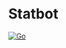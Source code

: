 # Statbot
[![Go](https://github.com/SinclearClan/Statbot/actions/workflows/go.yml/badge.svg?branch=main)](https://github.com/SinclearClan/Statbot/actions/workflows/go.yml)
